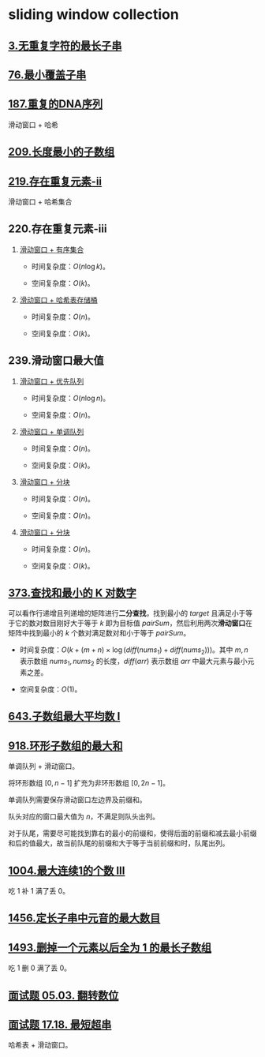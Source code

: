 # sliding window collection

## [3.无重复字符的最长子串](../3.无重复字符的最长子串.java)

## [76.最小覆盖子串](../76.最小覆盖子串.java)

## [187.重复的DNA序列](../187.重复的dna序列.java)

滑动窗口 + 哈希

## [209.长度最小的子数组](../209.长度最小的子数组.java)

## [219.存在重复元素-ii](../219.存在重复元素-ii.java)

滑动窗口 + 哈希集合

## 220.存在重复元素-iii

1. [滑动窗口 + 有序集合](../220.存在重复元素-iii_1.java)

    - 时间复杂度：$O(n\log k)$。

    - 空间复杂度：$O(k)$。

2. [滑动窗口 + 哈希表存储桶](../220.存在重复元素-iii.java)

    - 时间复杂度：$O(n)$。

    - 空间复杂度：$O(k)$。

## 239.滑动窗口最大值

1. [滑动窗口 + 优先队列](../239.滑动窗口最大值_3.java)

    - 时间复杂度：$O(n\log n)$。

    - 空间复杂度：$O(n)$。

2. [滑动窗口 + 单调队列](../239.滑动窗口最大值_2.java)

    - 时间复杂度：$O(n)$。

    - 空间复杂度：$O(k)$。

3. [滑动窗口 + 分块](../239.滑动窗口最大值_1.java)

    - 时间复杂度：$O(n)$。

    - 空间复杂度：$O(n)$。

4. [滑动窗口 + 分块](../239.滑动窗口最大值.java)

    - 时间复杂度：$O(n)$。

    - 空间复杂度：$O(k)$。

## [373.查找和最小的 K 对数字](../373.查找和最小的-k-对数字.java)

可以看作行递增且列递增的矩阵进行**二分查找**，找到最小的 $\textit{target}$ 且满足小于等于它的数对数目刚好大于等于 $k$ 即为目标值 $\textit{pairSum}$，然后利用两次**滑动窗口**在矩阵中找到最小的 $k$ 个数对满足数对和小于等于 $\textit{pairSum}$。

- 时间复杂度：$O(k+(m+n)\times\log(diff(nums_1)+diff(nums_2)))$。其中 $m,n$ 表示数组 $\textit{nums}_1,\textit{nums}_2$ 的长度，$\textit{diff}(arr)$ 表示数组 $arr$ 中最大元素与最小元素之差。

- 空间复杂度：$O(1)$。

## [643.子数组最大平均数 I](../643.子数组最大平均数-i.java)

## [918.环形子数组的最大和](../918.环形子数组的最大和_1.java)

单调队列 + 滑动窗口。

将环形数组 $[0,n-1]$ 扩充为非环形数组 $[0,2n-1]$。

单调队列需要保存滑动窗口左边界及前缀和。

队头对应的窗口最大值为 $n$，不满足则队头出列。

对于队尾，需要尽可能找到靠右的最小的前缀和，使得后面的前缀和减去最小前缀和后的值最大，故当前队尾的前缀和大于等于当前前缀和时，队尾出列。

## [1004.最大连续1的个数 III](../1004.最大连续-1-的个数-iii.java)

吃 $1$ 补 $1$ 满了丢 $0$。

## [1456.定长子串中元音的最大数目](../1456.定长子串中元音的最大数目.java)

## [1493.删掉一个元素以后全为 1 的最长子数组](../1493.删掉一个元素以后全为-1-的最长子数组.java)

吃 $1$ 删 $0$ 满了丢 $0$。

## [面试题 05.03. 翻转数位](../cn/Java/_____05_03_Reverse_Bits_LCCI/Solution.java)

## [面试题 17.18. 最短超串](../cn/Java/_____17_18_Shortest_Supersequence_LCCI/Solution.java)

哈希表 + 滑动窗口。
